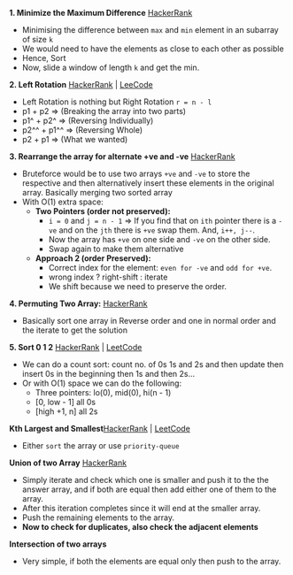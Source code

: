 **1. Minimize the Maximum Difference** [HackerRank](https://www.hackerrank.com/contests/90-days-of-coding/challenges/angry-children)

- Minimising the difference between `max` and `min` element in an subarray of size `k`
- We would need to have the elements as close to each other as possible
- Hence, Sort
- Now, slide a window of length `k` and get the min.

**2. Left Rotation** [HackerRank](https://www.hackerrank.com/contests/90-days-of-coding/challenges/array-left-rotation) |
[LeeCode](https://leetcode.com/problems/rotate-array/)

- Left Rotation is nothing but Right Rotation `r = n - l`
- p1 + p2 => (Breaking the array into two parts)
- p1^ + p2^ => (Reversing Individually)
- p2^^ + p1^^ => (Reversing Whole)
- p2 + p1 => (What we wanted)

**3. Rearrange the array for alternate +ve and -ve** [HackerRank](https://www.hackerrank.com/contests/90-days-of-coding/challenges/rearrange-the-array-5)

- Bruteforce would be to use two arrays `+ve` and `-ve` to store the respective and then alternatively insert these
  elements in the original array. Basically merging two sorted array
- With O(1) extra space:
  - **Two Pointers (order not preserved):**
    - `i = 0` and `j = n - 1` => If you find that on `ith` pointer there is a `-ve` and on the `jth` there is `+ve`
      swap them. And, `i++, j--`.
    - Now the array has `+ve` on one side and `-ve` on the other side.
    - Swap again to make them alternative
  - **Approach 2 (order Preserved):**
    - Correct index for the element: `even for -ve` and `odd for +ve`.
    - wrong index ? right-shift : iterate
    - We shift because we need to preserve the order.

**4. Permuting Two Array:** [HackerRank](https://www.hackerrank.com/contests/90-days-of-coding/challenges/two-arrays)

- Basically sort one array in Reverse order and one in normal order and the iterate to get the solution

**5. Sort 0 1 2** [HackerRank](https://www.hackerrank.com/contests/90-days-of-coding/challenges/sort-01-2-array/submissions/code/1340437869) | [LeetCode](https://leetcode.com/problems/sort-colors/)

- We can do a count sort: count no. of 0s 1s and 2s and then update then insert 0s in the beginning then 1s and then 2s...
- Or with O(1) space we can do the following:
  - Three pointers: lo(0), mid(0), hi(n - 1)
  - [0, low - 1] all 0s
  - [high +1, n] all 2s

**Kth Largest and Smallest**[HackerRank](https://www.hackerrank.com/contests/90-days-of-coding/challenges/kth-largestsmallest-number-3) | [LeetCode](https://leetcode.com/problems/kth-largest-element-in-an-array/)

- Either `sort` the array or use `priority-queue`

**Union of two Array** [HackerRank](https://www.hackerrank.com/contests/90-days-of-coding/challenges/union-of-2-arrays/submissions/code/1340469184)

- Simply iterate and check which one is smaller and push it to the the answer array, and if both are equal then add
  either one of them to the array.
- After this iteration completes since it will end at the smaller array.
- Push the remaining elements to the array.
- **Now to check for duplicates, also check the adjacent elements**

**Intersection of two arrays**

- Very simple, if both the elements are equal only then push to the array.
